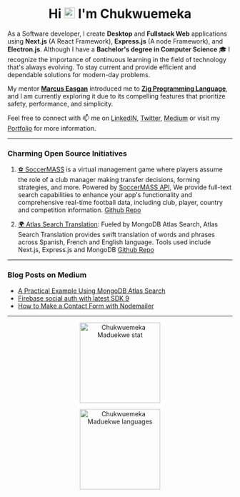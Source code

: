 <!-- ### Hi, [](https://chukwuemeka.vercel.app/)  -->

<h1 align="center">Hi <img src="https://github.com/TheDudeThatCode/TheDudeThatCode/blob/master/Assets/Hi.gif" width="24px"> I'm Chukwuemeka</h1>

As a Software developer, I create <b>Desktop</b> and <b>Fullstack Web</b> applications using <b>Next.js</b> (A React Framework), <b>Express.js</b> (A node Framework), and <b>Electron.js</b>. Although I have a <b>Bachelor's degree in Computer Science</b> 🎓 I recognize the importance of continuous learning in the field of technology that's always evolving. To stay current and provide efficient and dependable solutions for modern-day problems.

My mentor <b>[Marcus Easgan](https://github.com/MarcusSorealheis)</b> introduced me to <b>[Zig Programming Language](https://github.com/ziglang)</b>, and I am currently exploring it due to its compelling features that prioritize safety, performance, and simplicity.

Feel free to connect with 📫 me on [LinkedIN](https://www.linkedin.com/in/chukwu3meka/), [Twitter](https://www.twitter.com/chukwu3meka), [Medium](https://Chukwu3meka.medium.com/) or visit my [Portfolio](https://chukwuemeka.vercel.app/) for more information.

---

### Charming Open Source Initiatives

1. [⚽ SoccerMASS](https://www.soccermass.com/) is a virtual management game where players assume the role of a club manager making transfer decisions, forming strategies, and more. Powered by [SoccerMASS API](https://apihub.soccermass.com/), We provide full-text search capabilities to enhance your app's functionality and comprehensive real-time football data, including club, player, country and competition information. [Github Repo](https://github.com/SoccerMASS-Inc/SoccerMASS-Web)

2. [🌍 Atlas Search Translation](https://atlassearchtranslation.com/): Fueled by MongoDB Atlas Search, Atlas Search Translation provides swift translation of words and phrases across Spanish, French and English language. Tools used include Next.js, Express.js and MongoDB [Github Repo](https://github.com/Chukwu3meka/Atlas-Search-Translation)

---

### Blog Posts on Medium

- [A Practical Example Using MongoDB Atlas Search](https://chukwu3meka.medium.com/a-practical-example-using-mongodb-atlas-search-144ab2d4ed78)
- [Firebase social auth with latest SDK 9](https://chukwu3meka.medium.com/firebase-social-authentication-with-latest-sdk-version-9-75e4eac57563)
- [How to Make a Contact Form with Nodemailer](https://chukwu3meka.medium.com/contact-form-with-nodemailer-3bf217db9df8)

---

<p align="center">
 <img height="180px"  src="https://github-readme-stats.vercel.app/api?username=Chukwu3meka&show_icons=true&locale=en&theme=cobalt" alt="Chukwuemeka Maduekwe stat" />
</p>

<p align="center">
 <img height="180px"  src="https://github-readme-stats.vercel.app/api/top-langs/?username=Chukwu3meka&layout=compact" alt="Chukwuemeka Maduekwe languages" />
</p>
